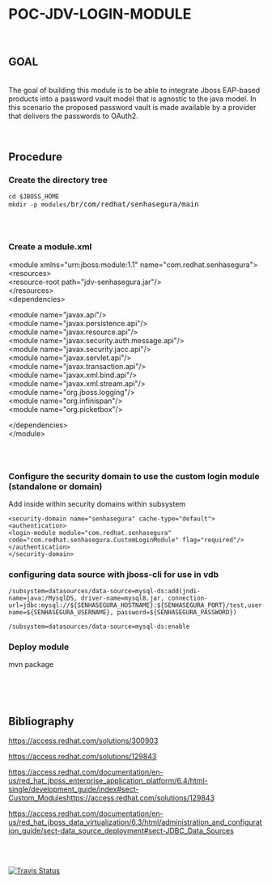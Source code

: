 <h1>POC-JDV-LOGIN-MODULE</h1>
<p>&nbsp;</p>
<h2>GOAL</h2>
<p><br />The goal of building this module is to be able to integrate Jboss EAP-based products into a password vault model that is agnostic to the java model. In this scenario the proposed password vault is made available by a provider that delivers the passwords to OAuth2.</p>
<p>&nbsp;</p>
<h2>Procedure</h2>
<h3>Create the directory tree</h3>
<pre><code>cd $JBOSS_HOME
mkdir -p modules</code><span class="s1">/br/com/redhat/senhasegura/main</span></pre>
<h3>&nbsp;</h3>
<h3>Create a module.xml&nbsp;</h3>
<p>&lt;module xmlns="urn:jboss:module:1.1" name="com.redhat.senhasegura"&gt;<br /> &lt;resources&gt;<br /> &lt;resource-root path="jdv-senhasegura.jar"/&gt;<br /> &lt;/resources&gt;<br /> &lt;dependencies&gt;</p>
<p>&lt;module name="javax.api"/&gt;<br /> &lt;module name="javax.persistence.api"/&gt;<br /> &lt;module name="javax.resource.api"/&gt;<br /> &lt;module name="javax.security.auth.message.api"/&gt;<br /> &lt;module name="javax.security.jacc.api"/&gt;<br /> &lt;module name="javax.servlet.api"/&gt;<br /> &lt;module name="javax.transaction.api"/&gt;<br /> &lt;module name="javax.xml.bind.api"/&gt;<br /> &lt;module name="javax.xml.stream.api"/&gt;<br /> &lt;module name="org.jboss.logging"/&gt;<br /> &lt;module name="org.infinispan"/&gt;<br /> &lt;module name="org.picketbox"/&gt;</p>
<p>&lt;/dependencies&gt;<br />&lt;/module&gt;</p>
<h3>&nbsp;</h3>
<h3>Configure the security domain to use the custom login module (standalone or domain)</h3>
<p>Add inside within security domains within subsystem</p>

```
<security-domain name="senhasegura" cache-type="default">
<authentication>
<login-module module="com.redhat.senhasegura" code="com.redhat.senhasegura.CustomLoginModule" flag="required"/>
</authentication>
</security-domain>
```

<h3>configuring data source with jboss-cli for use in vdb</h3>

```
/subsystem=datasources/data-source=mysql-ds:add(jndi-name=java:/MysqlDS, driver-name=mysql8.jar, connection-url=jdbc:mysql://${SENHASEGURA_HOSTNAME}:${SENHASEGURA_PORT}/test,user-name=${SENHASEGURA_USERNAME}, password=${SENHASEGURA_PASSWORD})

/subsystem=datasources/data-source=mysql-ds:enable
```

<h3>Deploy module</h3>
<p>mvn package</p>
<p>&nbsp;</p>
<p>&nbsp;</p>
<h2>Bibliography</h2>
<p><a href="https://access.redhat.com/solutions/300903">https://access.redhat.com/solutions/300903</a></p>
<p><a href="https://access.redhat.com/solutions/129843">https://access.redhat.com/solutions/129843</a></p>
<p><a href="https://access.redhat.com/documentation/en-us/red_hat_jboss_enterprise_application_platform/6.4/html-single/development_guide/index#sect-Custom_Modules">https://access.redhat.com/documentation/en-us/red_hat_jboss_enterprise_application_platform/6.4/html-single/development_guide/index#sect-Custom_Modules</a><a href="https://access.redhat.com/solutions/129843">https://access.redhat.com/solutions/129843</a></p>
<p><a href="https://access.redhat.com/documentation/en-us/red_hat_jboss_data_virtualization/6.3/html/administration_and_configuration_guide/sect-data_source_deployment#sect-JDBC_Data_Sources">https://access.redhat.com/documentation/en-us/red_hat_jboss_data_virtualization/6.3/html/administration_and_configuration_guide/sect-data_source_deployment#sect-JDBC_Data_Sources</a></p>
<p>&nbsp;</p>
<div align="left">&nbsp;</div>
<div align="left"><a href="https://travis-ci.org/{{gpas}{repo-owner-username}}/{gpas}{repo-name}}"> <img src="https://img.shields.io/travis/{{gpas}{repo-owner-username}}/{{gpas}{repo-name}}/master.svg?style=flat-square" alt="Travis Status" /> </a></div>
